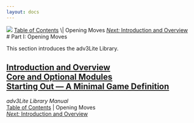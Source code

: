 ```yaml
---
layout: docs
---
```



<img src="topbar.jpg" data-border="0" />
<a href="toc.html" class="nav">Table of Contents</a> \| Opening Moves  
<span class="navnp"><a href="docs-intro.html" class="nav"><em>Next:</em> Introduction and
Overview</a>     </span>
# Part I: Opening Moves

This section introduces the adv3Lite Library.



[Introduction and Overview](docs-intro.html)  
[Core and Optional Modules](modules.html)  
[Starting Out — A Minimal Game Definition](mingame.html)  
------------------------------------------------------------------------



*adv3Lite Library Manual*  
<a href="toc.html" class="nav">Table of Contents</a> \| Opening Moves  
<span class="navnp"><a href="docs-intro.html" class="nav"><em>Next:</em> Introduction and
Overview</a>     </span>



